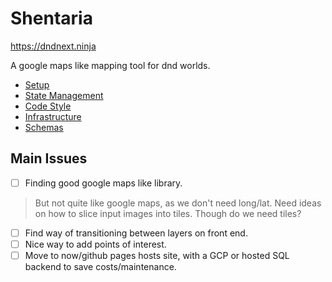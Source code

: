 # Shentaria

https://dndnext.ninja

A google maps like mapping tool for dnd worlds.

* [Setup](docs/setup.md)
* [State Management](docs/state-management.md)
* [Code Style](docs/code-style.md)
* [Infrastructure](docs/infrastructure.md)
* [Schemas](docs/schemas.md)

## Main Issues

- [ ] Finding good google maps like library.
> But not quite like google maps, as we don't need long/lat.
> Need ideas on how to slice input images into tiles. Though do we need tiles?
- [ ] Find way of transitioning between layers on front end.
- [ ] Nice way to add points of interest.
- [ ] Move to now/github pages hosts site, with a GCP or hosted SQL backend to save costs/maintenance.
